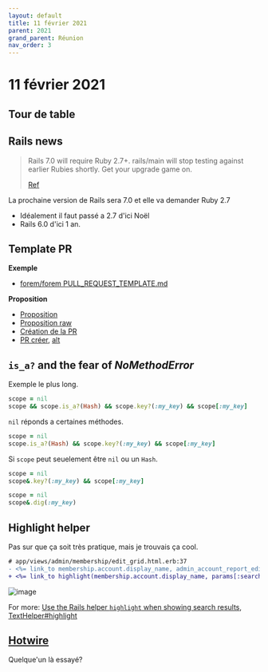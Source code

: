 ```yaml
---
layout: default
title: 11 février 2021
parent: 2021
grand_parent: Réunion
nav_order: 3
---
```


# 11 février 2021

## Tour de table

## Rails news

> Rails 7.0 will require Ruby 2.7+. 
> rails/main will stop testing against earlier Rubies shortly. Get your upgrade game on.
> 
> [Ref](https://twitter.com/rails/status/1357365369707651081)

La prochaine version de Rails sera 7.0 et elle va demander Ruby 2.7

* Idéalement il faut passé a 2.7 d'ici Noël
* Rails 6.0 d'ici 1 an.


## Template PR

**Exemple**

* [forem/forem PULL_REQUEST_TEMPLATE.md](https://github.com/forem/forem/blob/master/.github/PULL_REQUEST_TEMPLATE.md)

**Proposition** 
* [Proposition](https://github.com/Bhacaz/pull_request_template/blob/main/.github/PULL_REQUEST_TEMPLATE.md)
* [Proposition raw](https://raw.githubusercontent.com/Bhacaz/pull_request_template/main/.github/PULL_REQUEST_TEMPLATE.md)
* [Création de la PR](https://user-images.githubusercontent.com/7858787/106651022-97ec2200-6561-11eb-98d4-2e0db8baefb2.png)
* [PR créer](https://github.com/Bhacaz/pull_request_template/pull/1), [alt](https://user-images.githubusercontent.com/7858787/106651027-99b5e580-6561-11eb-9486-b60c2c794781.png)

## `is_a?` and the fear of _NoMethodError_

Exemple le plus long.

```ruby
scope = nil
scope && scope.is_a?(Hash) && scope.key?(:my_key) && scope[:my_key]
```

`nil` réponds a certaines méthodes.

```ruby
scope = nil
scope.is_a?(Hash) && scope.key?(:my_key) && scope[:my_key]
```

Si `scope` peut seuelement être `nil` ou un `Hash`.

```ruby
scope = nil
scope&.key?(:my_key) && scope[:my_key]
```

```ruby
scope = nil
scope&.dig(:my_key)
```

## Highlight helper

Pas sur que ça soit très pratique, mais je trouvais ça cool.

```diff
# app/views/admin/membership/edit_grid.html.erb:37
- <%= link_to membership.account.display_name, admin_account_report_edit_grid_path(membership.account), :title => t('admin.account.report.label') %>
+ <%= link_to highlight(membership.account.display_name, params[:search]), admin_account_report_edit_grid_path(membership.account), :title => t('admin.account.report.label') %>
```

![image](https://user-images.githubusercontent.com/7858787/107650284-4f60f280-6c4c-11eb-82d6-aa0c82d71d79.png)

For more: [Use the Rails helper `highlight` when showing search results](https://dev.to/swanson/use-the-rails-helper-highlight-when-showing-search-results-14d4), [TextHelper#highlight](https://edgeapi.rubyonrails.org/classes/ActionView/Helpers/TextHelper.html#method-i-highlight)

## [Hotwire](https://hotwire.dev/)

Quelque'un là essayé?

